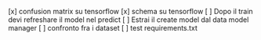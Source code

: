 [x] confusion matrix su tensorflow
[x] schema su tensorflow
[ ] Dopo il train devi refreshare il model nel predict
[ ] Estrai il create model dal data model manager
[ ] confronto fra i dataset
[ ] test requirements.txt
